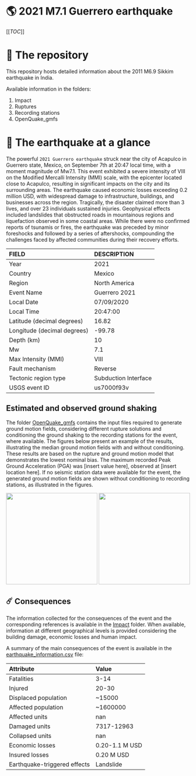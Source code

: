 # 🌎 2021 M7.1 Guerrero earthquake
[[_TOC_]]

# 📂 The repository

This repository hosts detailed information about the 2011 M6.9 Sikkim earthquake in India.

Available information in the folders:

1. Impact
2. Ruptures
3. Recording stations
4. OpenQuake_gmfs


# 🚀 The earthquake at a glance 

The powerful `2021 Guerrero earthquake` struck near the city of Acapulco in Guerrero state, Mexico, on September 7th at 20:47 local time, with a moment magnitude of Mw7.1. This event exhibited a severe intensity of VIII on the Modified Mercalli Intensity (MMI) scale, with the epicenter located close to Acapulco, resulting in significant impacts on the city and its surrounding areas. The earthquake caused economic losses exceeding 0.2 million USD, with widespread damage to infrastructure, buildings, and businesses across the region. Tragically, the disaster claimed more than 3 lives, and over 23 individuals sustained injuries. Geophysical effects included landslides that obstructed roads in mountainous regions and liquefaction observed in some coastal areas. While there were no confirmed reports of tsunamis or fires, the earthquake was preceded by minor foreshocks and followed by a series of aftershocks, compounding the challenges faced by affected communities during their recovery efforts.

| FIELD | DESCRIPTION |
|:-------|:-------------|
| Year | 2021 |
| Country | Mexico |
| Region | North America |
| Event Name | Guerrero 2021 |
| Local Date | 07/09/2020 |
| Local Time | 20:47:00 |
| Latitude (decimal degrees) | 16.82 |
| Longitude (decimal degrees) | -99.78 |
| Depth (km) | 10 |
| Mw | 7.1 |
| Max Intensity (MMI) | VIII |
| Fault mechanism | Reverse |
| Tectonic region type | Subduction Interface |
| USGS event ID | us7000f93v |

## Estimated and observed ground shaking

The folder [OpenQuake_gmfs](./OpenQuake_gmfs/) contains the input files required to generate ground motion fields, considering different rupture solutions and conditioning the ground shaking to the recording stations for the event, where available. The figures below present an example of the results, illustrating the median ground motion fields with and without conditioning. These results are based on the rupture and ground motion model that demonstrates the lowest nominal bias. The maximum recorded Peak Ground Acceleration (PGA) was [insert value here], observed at [insert location here]. If no seismic station data were available for the event, the generated ground motion fields are shown without conditioning to recording stations, as illustrated in the figures.

<img src="./4_OpenQuake_gmfs/median_gmf_stations_none.png" height="250">
<img src="./4_OpenQuake_gmfs/median_gmf_stations_seismic.png" height="250">

## ☄️ Consequences

The information collected for the consequences of the event and the corresponding references is available in the [Impact](./Impact) folder. When available, information at different geographical levels is provided considering the building damage, economic losses and human impact.

A summary of the main consequences of the event is available in the [earthquake_information.csv](./earthquake_information.csv) file:

| Attribute | Value |
|:-------|:-------------|
| Fatalities | 3-14 |
| Injured | 20-30 |
| Displaced population | ~15000 |
| Affected population | ~1600000 |
| Affected units | nan |
| Damaged units | 7317-12963 |
| Collapsed units | nan |
| Economic losses | 0.20-1.1 M USD |
| Insured losses | 0.20 M USD |
| Earthquake-triggered effects | Landslide |